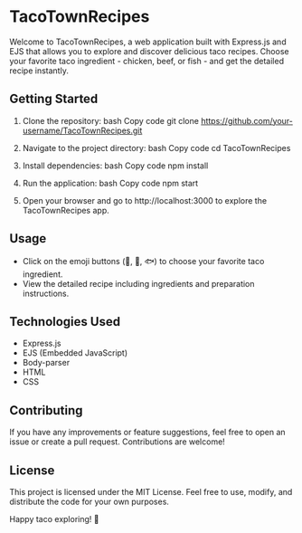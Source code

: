 # TacoTownRecipes
Welcome to TacoTownRecipes, a web application built with Express.js and EJS that allows you to explore and discover delicious taco recipes. Choose your favorite taco ingredient - chicken, beef, or fish - and get the detailed recipe instantly.

## Getting Started
1. Clone the repository:
bash
Copy code
git clone https://github.com/your-username/TacoTownRecipes.git

2. Navigate to the project directory:
bash
Copy code
cd TacoTownRecipes

3. Install dependencies:
bash
Copy code
npm install

4. Run the application:
bash
Copy code
npm start

5. Open your browser and go to http://localhost:3000 to explore the TacoTownRecipes app.

## Usage
* Click on the emoji buttons (🍗, 🥩, 🐟) to choose your favorite taco ingredient.
* View the detailed recipe including ingredients and preparation instructions.
## Technologies Used
* Express.js
* EJS (Embedded JavaScript)
* Body-parser
* HTML
* CSS
## Contributing
If you have any improvements or feature suggestions, feel free to open an issue or create a pull request. Contributions are welcome!

## License
This project is licensed under the MIT License. Feel free to use, modify, and distribute the code for your own purposes.

Happy taco exploring! 🌮
